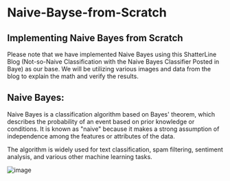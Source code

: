 # Naive-Bayse-from-Scratch


## Implementing Naive Bayes from Scratch
Please note that we have implemented Naive Bayes using this ShatterLine Blog (Not-so-Naive Classification with the Naive Bayes Classifier Posted in Baye) as our base. We will be utilizing various images and data from the blog to explain the math and verify the results.

## Naive Bayes:
Naive Bayes is a classification algorithm based on Bayes' theorem, which describes the probability of an event based on prior knowledge or conditions. It is known as "naive" because it makes a strong assumption of independence among the features or attributes of the data.

The algorithm is widely used for text classification, spam filtering, sentiment analysis, and various other machine learning tasks.


![image](https://github.com/ramangarg007/Naive-Bayse-from-Scratch/assets/15136599/3e25255b-4f25-4f1f-b54a-af6a72ae1bba)
